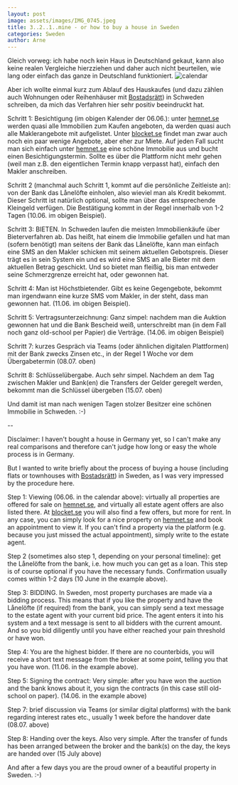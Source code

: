 ```yaml
---
layout: post
image: assets/images/IMG_0745.jpeg
title: 3..2..1..mine - or how to buy a house in Sweden
categories: Sweden
author: Arne
---
```

Gleich vorweg: ich habe noch kein Haus in Deutschland gekaut, kann also keine realen Vergleiche hierzziehen und daher auch nicht beurteilen, wie lang oder einfach das ganze in Deutschland funktioniert.
![calendar](https://github.com/user-attachments/assets/e5b39978-48ef-463c-9b18-54926a6cc725)

Aber ich wollte einmal kurz zum Ablauf des Hauskaufes (und dazu zählen auch Wohnungen oder Reihenhäuser mit [Bostadsrätt](https://de.wikipedia.org/wiki/Bostadsr%C3%A4tt)) in Schweden schreiben, da mich das Verfahren hier sehr positiv beeindruckt hat.

Schritt 1: Besichtigung (im obigen Kalender der 06.06.): unter [hemnet.se](http://hemnet.se) werden quasi alle Immobilien zum Kaufen angeboten, da werden quasi auch alle Maklerangebote mit aufgelistet. Unter [blocket.se](http://blocket.se) findet man zwar auch noch ein paar wenige Angebote, aber eher zur Miete. Auf jeden Fall sucht man sich einfach unter [hemnet.se](http://hemmet.se) eine schöne Immobilie aus und bucht einen Besichtigungstermin. Sollte es über die Plattform nicht mehr gehen (weil man z.B. den eigentlichen Termin knapp verpasst hat), einfach den Makler anschreiben.

Schritt 2 (manchmal auch Schritt 1, kommt auf die persönliche Zeitleiste an): von der Bank das Lånelöfte einholen, also wieviel man als Kredit bekommt. Dieser Schritt ist natürlich optional, sollte man über das entsprechende Kleingeld verfügen. Die Bestätigung kommt in der Regel innerhalb von 1-2 Tagen (10.06. im obigen Beispiel).

Schritt 3: BIETEN. In Schweden laufen die meisten Immobilienkäufe über Bieterverfahren ab. Das heißt, hat einem die Immobilie gefallen und hat man (sofern benötigt) man seitens der Bank das Lånelöfte, kann man einfach eine SMS an den Makler schicken mit seinem aktuellen Gebotspreis. Dieser trägt es in sein System ein und es wird eine SMS an alle Bieter mit dem aktuellen Betrag geschickt. Und so bietet man fleißig, bis man entweder seine Schmerzgrenze erreicht hat, oder gewonnen hat.

Schritt 4: Man ist Höchstbietender. Gibt es keine Gegengebote, bekommt man irgendwann eine kurze SMS vom Makler, in der steht, dass man gewonnen hat. (11.06. im obigen Beispiel).

Schritt 5: Vertragsunterzeichnung: Ganz simpel: nachdem man die Auktion gewonnen hat und die Bank Bescheid weiß, unterschreibt man (in dem Fall noch ganz old-school per Papier) die Verträge. (14.06. im obigen Beispiel)

Schritt 7: kurzes Gespräch via Teams (oder ähnlichen digitalen Plattformen) mit der Bank zwecks Zinsen etc., in der Regel 1 Woche vor dem Übergabetermin (08.07. oben)

Schritt 8: Schlüsselübergabe. Auch sehr simpel. Nachdem an dem Tag zwischen Makler und Bank(en) die Transfers der Gelder geregelt werden, bekommt man die Schlüssel übergeben (15.07. oben)

Und damit ist man nach wenigen Tagen stolzer Besitzer eine schönen Immobilie in Schweden. :-)

\--

Disclaimer: I haven't bought a house in Germany yet, so I can't make any real comparisons and therefore can't judge how long or easy the whole process is in Germany.

But I wanted to write briefly about the process of buying a house (including flats or townhouses with [Bostadsrätt](https://sv.wikipedia.org/wiki/Bostadsr%C3%A4tt)) in Sweden, as I was very impressed by the procedure here.

Step 1: Viewing (06.06. in the calendar above): virtually all properties are offered for sale on [hemnet.se](http://hemnet.se), and virtually all estate agent offers are also listed there. At [blocket.se](http://blocket.se) you will also find a few offers, but more for rent. In any case, you can simply look for a nice property on [hemnet.se](http://hemnet.se) and book an appointment to view it. If you can't find a property via the platform (e.g. because you just missed the actual appointment), simply write to the estate agent.

Step 2 (sometimes also step 1, depending on your personal timeline): get the Lånelöfte from the bank, i.e. how much you can get as a loan. This step is of course optional if you have the necessary funds. Confirmation usually comes within 1-2 days (10 June in the example above).

Step 3: BIDDING. In Sweden, most property purchases are made via a bidding process. This means that if you like the property and have the Lånelöfte (if required) from the bank, you can simply send a text message to the estate agent with your current bid price. The agent enters it into his system and a text message is sent to all bidders with the current amount. And so you bid diligently until you have either reached your pain threshold or have won.

Step 4: You are the highest bidder. If there are no counterbids, you will receive a short text message from the broker at some point, telling you that you have won. (11.06. in the example above).

Step 5: Signing the contract: Very simple: after you have won the auction and the bank knows about it, you sign the contracts (in this case still old-school on paper). (14.06. in the example above)

Step 7: brief discussion via Teams (or similar digital platforms) with the bank regarding interest rates etc., usually 1 week before the handover date (08.07. above)

Step 8: Handing over the keys. Also very simple. After the transfer of funds has been arranged between the broker and the bank(s) on the day, the keys are handed over (15 July above)

And after a few days you are the proud owner of a beautiful property in Sweden. :-)
